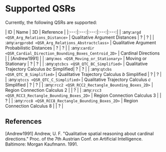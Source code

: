 # Supported QSRs

Currently, the following QSRs are supported:

| ID | Name | 3D | Reference |
|:---:|:---:|:---:|:---:|:---:|
| :any:`argd <QSR_Arg_Relations_Distance>` | Qualitative Argument Distances | ? | ? |
| :any:`argprobd <QSR_Arg_Relations_Abstractclass>` | Qualitative Argument Probabilistic Distances | ? | ? |
| :any:`cardir <QSR_Cardial_Direction_Bounding_Boxes_Centroid_2D>` | Cardinal Directions | | \[Andrew1991\] |
| :any:`mos <QSR_Moving_or_Stationary>` | Moving or Stationary | ? | ? |
| :any:`qtcbcs <QSR_QTC_BC_Simplified>` | Qualitative Trajectory Calculus *bc* Simplified| ? | ? |
| :any:`qtcbs <QSR_QTC_B_Simplified>` | Qualitative Trajectory Calculus *b* Simplified | ? | ? |
| :any:`qtccs <QSR_QTC_C_Simplified>` | Qualitative Trajectory Calculus *c* Simplified | ? | ? |
| :any:`rcc2 <QSR_RCC2_Rectangle_Bounding_Boxes_2D>` | Region Connection Calculus 2 | | ? |
| :any:`rcc3 <QSR_RCC3_Rectangle_Bounding_Boxes_2D>` | Region Connection Calculus 3 | | ? |
| :any:`rcc8 <QSR_RCC8_Rectangle_Bounding_Boxes_2D>` | Region Connection Calculus 8 | | ? |

## References

\[Andrew1991\] Andrew, U. F. "Qualitative spatial reasoning about cardinal directions." Proc. of the 7th Austrian Conf. on Artificial Intelligence. Baltimore: Morgan Kaufmann. 1991.
